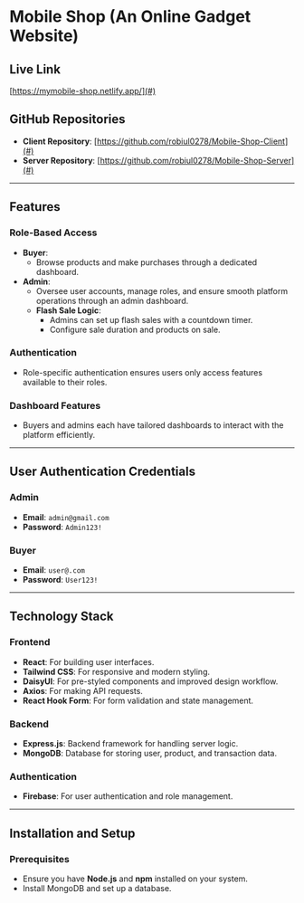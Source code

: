 # Mobile Shop (An Online Gadget Website)

## Live Link
[https://mymobile-shop.netlify.app/](#)

## GitHub Repositories
- **Client Repository**: [https://github.com/robiul0278/Mobile-Shop-Client](#)
- **Server Repository**: [https://github.com/robiul0278/Mobile-Shop-Server](#)

---

## Features

### Role-Based Access
- **Buyer**:
  - Browse products and make purchases through a dedicated dashboard.
- **Admin**:
  - Oversee user accounts, manage roles, and ensure smooth platform operations through an admin dashboard.
  - **Flash Sale Logic**:
    - Admins can set up flash sales with a countdown timer.
    - Configure sale duration and products on sale.

### Authentication
- Role-specific authentication ensures users only access features available to their roles.

### Dashboard Features
- Buyers and admins each have tailored dashboards to interact with the platform efficiently.

---

## User Authentication Credentials

### Admin
- **Email**: `admin@gmail.com`
- **Password**: `Admin123!`

### Buyer
- **Email**: `user@.com`
- **Password**: `User123!`

---

## Technology Stack

### Frontend
- **React**: For building user interfaces.
- **Tailwind CSS**: For responsive and modern styling.
- **DaisyUI**: For pre-styled components and improved design workflow.
- **Axios**: For making API requests.
- **React Hook Form**: For form validation and state management.

### Backend
- **Express.js**: Backend framework for handling server logic.
- **MongoDB**: Database for storing user, product, and transaction data.

### Authentication
- **Firebase**: For user authentication and role management.

---

## Installation and Setup

### Prerequisites
- Ensure you have **Node.js** and **npm** installed on your system.
- Install MongoDB and set up a database.


